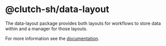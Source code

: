 # @clutch-sh/data-layout

The data-layout package provides both layouts for workflows to store data within and a manager for those layouts.

For more information see the [documentation](https://clutch.sh/docs/development/frontend#clutch-shdata-layout).